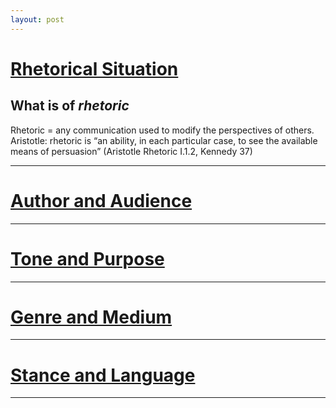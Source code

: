 ```yaml
---
layout: post
---
```


# [Rhetorical Situation](https://owl.purdue.edu/owl/general_writing/academic_writing/rhetorical_situation/index.html)
## What is of _rhetoric_
Rhetoric = any communication used to modify the perspectives of others.  
Aristotle: rhetoric is “an ability, in each particular case, to see the available means of persuasion” (Aristotle Rhetoric I.1.2, Kennedy 37)    

------
# [Author and Audience](https://owl.purdue.edu/owl/general_writing/academic_writing/rhetorical_situation/author_and_audience.html)
------
# [Tone and Purpose](https://owl.purdue.edu/owl/english_as_a_second_language/esl_students/audience_considerations_for_esl_writers/tone_and_purpose.html)
------
# [Genre and Medium](https://owl.purdue.edu/owl/subject_specific_writing/professional_technical_writing/business_writing_for_administrative_and_clerical_staff/genre_and_medium.html)
------
# [Stance and Language](https://owl.purdue.edu/owl/subject_specific_writing/professional_technical_writing/business_writing_for_administrative_and_clerical_staff/genre_and_medium.html)
------
